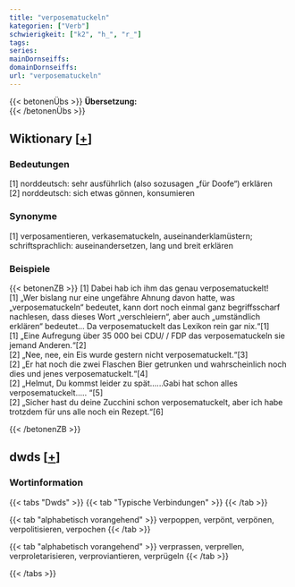 ```yaml
---
title: "verposematuckeln"
kategorien: ["Verb"]
schwierigkeit: ["k2", "h_", "r_"]
tags:
series:
mainDornseiffs:
domainDornseiffs:
url: "verposematuckeln"
---
```


{{< betonenÜbs >}}
**Übersetzung:**  
{{< /betonenÜbs >}}

## Wiktionary [[+](https://de.wiktionary.org/wiki/verposematuckeln)]

### Bedeutungen
[1] norddeutsch: sehr ausführlich (also sozusagen „für Doofe“) erklären  
[2] norddeutsch: sich etwas gönnen, konsumieren  

### Synonyme
[1] verposamentieren, verkasematuckeln, auseinanderklamüstern; schriftsprachlich: auseinandersetzen, lang und breit erklären  

### Beispiele
{{< betonenZB >}}
[1] Dabei hab ich ihm das genau verposematuckelt!  
[1] „Wer bislang nur eine ungefähre Ahnung davon hatte, was „verposematuckeln“ bedeutet, kann dort noch einmal ganz begriffsscharf nachlesen, dass dieses Wort „verschleiern“, aber auch „umständlich erklären“ bedeutet… Da verposematuckelt das Lexikon rein gar nix.“[1]  
[1] „Eine Aufregung über 35 000 bei CDU/ / FDP das verposematuckeln sie jemand Anderen.“[2]  
[2] „Nee, nee, ein Eis wurde gestern nicht verposematuckelt.“[3]  
[2] „Er hat noch die zwei Flaschen Bier getrunken und wahrscheinlich noch dies und jenes verposematuckelt.“[4]  
[2] „Helmut, Du kommst leider zu spät......Gabi hat schon alles verposematuckelt..... “[5]  
[2] „Sicher hast du deine Zucchini schon verposematuckelt, aber ich habe trotzdem für uns alle noch ein Rezept.“[6]  

{{< /betonenZB >}}


## dwds [[+](https://www.dwds.de/wb/verposematuckeln)]

### Wortinformation
{{< tabs "Dwds" >}}
{{< tab "Typische Verbindungen" >}}
{{< /tab >}}

{{< tab "alphabetisch vorangehend" >}}
verpoppen, verpönt, verpönen, verpolitisieren, verpochen
{{< /tab >}}

{{< tab "alphabetisch vorangehend" >}}
verprassen, verprellen, verproletarisieren, verproviantieren, verprügeln
{{< /tab >}}

{{< /tabs >}}

